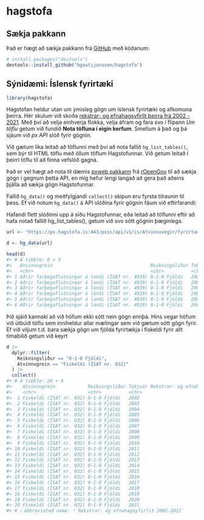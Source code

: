 
<!-- README.md is generated from README.Rmd. Please edit that file -->

# hagstofa

<!-- badges: start -->
<!-- badges: end -->

## Sækja pakkann

Það er hægt að sækja pakkann frá [GitHub](https://github.com/) með
kóðanum:

``` r
# install.packages("devtools")
devtools::install_github("bgautijonsson/hagstofa")
```

## Sýnidæmi: Íslensk fyrirtæki

``` r
library(hagstofa)
```

Hagstofan heldur utan um ýmisleg gögn um íslensk fyrirtæki og afkomuna
þeirra. Hér skulum við skoða [rekstrar- og efnahagsyfirlit þeirra frá
2002 -
2021](https://px.hagstofa.is/pxis/pxweb/is/Atvinnuvegir/Atvinnuvegir__fyrirtaeki__afkoma__2_rekstrarogefnahags/FYR08010.px).
Með því að velja einhverja flokka, velja áfram og fara svo í flipann *Um
töflu* getum við fundið **Nota töfluna í eigin kerfum**. Smellum á það
og þá sjáum við *px API* slóð fyrir gögnin.

Við gætum líka leitað að töflunni með því að nota fallið
`hg_list_tables()`, sem býr til HTML töflu með öllum töflum
Hagstofunnar. Við getum leitað í þeirri töflu til að finna vefslóð
gagna.

Það er vel hægt að nota til dæmis [pxweb
pakkann](http://ropengov.github.io/pxweb/) frá
[rOpenGov](https://ropengov.org/) til að sækja gögn í gegnum þetta API,
en mig hefur lengi langað að gera það aðeins þjálla að sækja gögn
Hagstofunnar.

Fallið `hg_data()` og meðfylgjandi `collect()` skipun eru fyrsta
tilraunin til þess. Ef við notum `hg_data()` á API slóðina fyrir gögnin
fáum við eftirfarandi:

Hafandi flett slóðinni upp á síðu Hagstofunnar, eða leitað að töflunni
eftir að hafa notað fallið hg_list_tables(), getum við svo sótt gögnin
þæginlega.

``` r
url <- "https://px.hagstofa.is:443/pxis/api/v1/is/Atvinnuvegir/fyrirtaeki/afkoma/2_rekstrarogefnahags/FYR08010.px"

d <- hg_data(url)

head(d)
#> # A tibble: 6 × 3
#>   Atvinnugrein                                    Reikningsliður Tekjuár
#>   <chr>                                           <chr>          <chr>  
#> 1 Aðrir farþegaflutningar á landi (ÍSAT nr. 4939) 0-1-0 Fjöldi   2002   
#> 2 Aðrir farþegaflutningar á landi (ÍSAT nr. 4939) 0-1-0 Fjöldi   2003   
#> 3 Aðrir farþegaflutningar á landi (ÍSAT nr. 4939) 0-1-0 Fjöldi   2004   
#> 4 Aðrir farþegaflutningar á landi (ÍSAT nr. 4939) 0-1-0 Fjöldi   2005   
#> 5 Aðrir farþegaflutningar á landi (ÍSAT nr. 4939) 0-1-0 Fjöldi   2006   
#> 6 Aðrir farþegaflutningar á landi (ÍSAT nr. 4939) 0-1-0 Fjöldi   2007
```

Þið sjáið kannski að við höfum ekki sótt nein gögn ennþá. Hins vegar
höfum við útbúið töflu sem inniheldur allar mælingar sem við gætum sótt
gögn fyrir. Ef við viljum t.d. bara sækja gögn um fjölda fyrirtækja í
fiskeldi fyrir allt tímabilið getum við keyrt

``` r
d |> 
  dplyr::filter(
    Reikningsliður == "0-1-0 Fjöldi",
    Atvinnugrein == "Fiskeldi (ÍSAT nr. 032)"
  ) |> 
  collect()
#> # A tibble: 20 × 4
#>    Atvinnugrein            Reikningsliður Tekjuár Rekstrar- og efnahagsyfirlit…¹
#>    <chr>                   <chr>          <chr>                            <dbl>
#>  1 Fiskeldi (ÍSAT nr. 032) 0-1-0 Fjöldi   2002                                48
#>  2 Fiskeldi (ÍSAT nr. 032) 0-1-0 Fjöldi   2003                                61
#>  3 Fiskeldi (ÍSAT nr. 032) 0-1-0 Fjöldi   2004                                55
#>  4 Fiskeldi (ÍSAT nr. 032) 0-1-0 Fjöldi   2005                                50
#>  5 Fiskeldi (ÍSAT nr. 032) 0-1-0 Fjöldi   2006                                51
#>  6 Fiskeldi (ÍSAT nr. 032) 0-1-0 Fjöldi   2007                                47
#>  7 Fiskeldi (ÍSAT nr. 032) 0-1-0 Fjöldi   2008                                46
#>  8 Fiskeldi (ÍSAT nr. 032) 0-1-0 Fjöldi   2009                                53
#>  9 Fiskeldi (ÍSAT nr. 032) 0-1-0 Fjöldi   2010                                49
#> 10 Fiskeldi (ÍSAT nr. 032) 0-1-0 Fjöldi   2011                                52
#> 11 Fiskeldi (ÍSAT nr. 032) 0-1-0 Fjöldi   2012                                50
#> 12 Fiskeldi (ÍSAT nr. 032) 0-1-0 Fjöldi   2013                                58
#> 13 Fiskeldi (ÍSAT nr. 032) 0-1-0 Fjöldi   2014                                59
#> 14 Fiskeldi (ÍSAT nr. 032) 0-1-0 Fjöldi   2015                                56
#> 15 Fiskeldi (ÍSAT nr. 032) 0-1-0 Fjöldi   2016                                56
#> 16 Fiskeldi (ÍSAT nr. 032) 0-1-0 Fjöldi   2017                                57
#> 17 Fiskeldi (ÍSAT nr. 032) 0-1-0 Fjöldi   2018                                53
#> 18 Fiskeldi (ÍSAT nr. 032) 0-1-0 Fjöldi   2019                                53
#> 19 Fiskeldi (ÍSAT nr. 032) 0-1-0 Fjöldi   2020                                56
#> 20 Fiskeldi (ÍSAT nr. 032) 0-1-0 Fjöldi   2021                                55
#> # ℹ abbreviated name: ¹​`Rekstrar- og efnahagsyfirlit 2002-2021`
```
